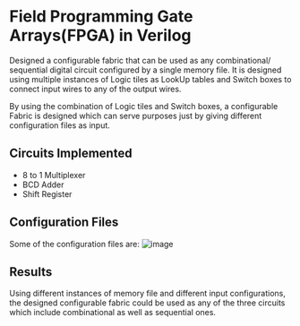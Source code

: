 # Field Programming Gate Arrays(FPGA) in Verilog

Designed a configurable fabric that can be used as any combinational/
sequential digital circuit configured by a single memory file. It is designed using
multiple instances of Logic tiles as LookUp tables and Switch boxes to connect
input wires to any of the output wires.

By using the combination of Logic tiles and Switch boxes, a configurable Fabric is
designed which can serve purposes just by giving different configuration files as
input.

## Circuits Implemented
- 8 to 1 Multiplexer
- BCD Adder
- Shift Register

## Configuration Files
Some of the configuration files are:
![image](https://user-images.githubusercontent.com/58677568/119256398-2f8f8200-bbde-11eb-9bd2-ef270d8e36f4.png)

## Results
Using different instances of memory file and different input configurations, the
designed configurable fabric could be used as any of the three circuits which include
combinational as well as sequential ones.
